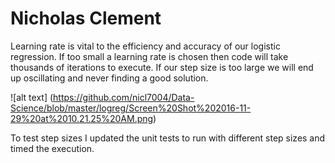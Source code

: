 # Nicholas Clement

Learning rate is vital to the efficiency and accuracy of our logistic regression. If too small a learning rate is chosen then code will take thousands of iterations to execute.  If our step size is too large we will end up oscillating and never finding a good solution.

![alt text] (https://github.com/nicl7004/Data-Science/blob/master/logreg/Screen%20Shot%202016-11-29%20at%2010.21.25%20AM.png)

To test step sizes I updated the unit tests to run with different step sizes and timed the execution.
